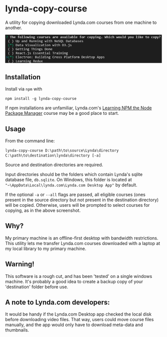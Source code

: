 # lynda-copy-course
A utility for copying downloaded Lynda.com courses from one machine to another.

![Example usage](./Screenshot.png)

## Installation

Install via `npm` with 

```
npm install -g lynda-copy-course
```
If npm installations are unfamiliar, Lynda.com's <a href="https://www.lynda.com/Web-Development-tutorials/Up-Running-NPM-Node-Package-Manager/409274-2.html">Learning NPM the Node Package Manager</a> course may be a good place to start.

## Usage

From the command line:

```
lynda-copy-course D:\path\to\source\Lynda\directory C:\path\to\destination\lynda\directory [-a]
```

Source and destination directories are required.

Input directories should be the folders which contain Lynda's sqlite database file, `db.sqlite`. On Windows, this folder is located at `"~\AppData\Local\lynda.com\Lynda.com Desktop App"` by default.

If the optional `-a` or `--all` flags are passed, all eligible courses (ones present in the source directory but not present in the destination directory) will be copied. Otherwise, users will be prompted to select courses for copying, as in the above screenshot.


## Why?
My primary machine is an offline-first desktop with bandwidth restrictions. This utility lets me transfer Lynda.com courses downloaded with a laptop at my local library to my primary machine.

## Warning!

This software is a rough cut, and has been 'tested' on a single windows machine. It's probably a good idea to create a backup copy of your 'destination' folder before use.

## A note to Lynda.com developers:

It would be handy if the Lynda.com Desktop app checked the local disk before downloading video files. That way, users could move course files manually, and the app would only have to download meta-data and thumbnails.